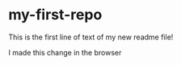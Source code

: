 # my-first-repo

This is the first line of text of my new readme file! 

I made this change in the browser
